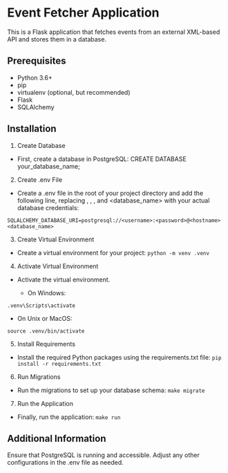 # Event Fetcher Application

This is a Flask application that fetches events from an external XML-based API and stores them in a database.



## Prerequisites
- Python 3.6+
- pip
- virtualenv (optional, but recommended)
- Flask
- SQLAlchemy

## Installation

1. Create Database
 - First, create a database in PostgreSQL:
CREATE DATABASE your_database_name;

2. Create .env File
 - Create a .env file in the root of your project directory and add the following line, replacing <username>, <password>, <hostname>, and <database_name> with your actual database credentials:

`SQLALCHEMY_DATABASE_URI=postgresql://<username>:<password>@<hostname> <database_name>`

3. Create Virtual Environment
 - Create a virtual environment for your project:
`python -m venv .venv`

4. Activate Virtual Environment
 - Activate the virtual environment.
 
    - On Windows:

`.venv\Scripts\activate`

- On Unix or MacOS:

`source .venv/bin/activate`

5. Install Requirements
 - Install the required Python packages using the requirements.txt file:
`pip install -r requirements.txt`

6. Run Migrations
 - Run the migrations to set up your database schema:
`make migrate`

7. Run the Application
 - Finally, run the application:
`make run`

## Additional Information
Ensure that PostgreSQL is running and accessible.
Adjust any other configurations in the .env file as needed.
